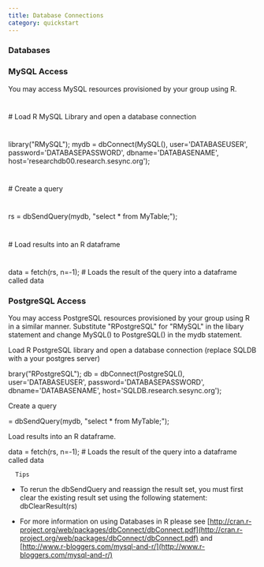 ```yaml
---
title: Database Connections
category: quickstart
---
```


### Databases

### MySQL Access

You may access MySQL resources provisioned by your group using R.

#
\# Load R MySQL Library and open a database connection
#
library("RMySQL");
mydb = dbConnect(MySQL(), user='DATABASEUSER', password='DATABASEPASSWORD', dbname='DATABASENAME', host='researchdb00.research.sesync.org');
#
\# Create a query
#
rs = dbSendQuery(mydb, "select * from MyTable;");
#
\# Load results into an R dataframe
#
data = fetch(rs, n=-1);    # Loads the result of the query into a dataframe called data

### PostgreSQL Access

You may access PostgreSQL resources provisioned by your group using R in a similar manner. Substitute "RPostgreSQL" for "RMySQL" in the libary statement and change MySQL() to PostgreSQL() in the mydb statement.


Load R PostgreSQL library and open a database connection (replace SQLDB with a your postgres server)

brary("RPostgreSQL");
db = dbConnect(PostgreSQL(), user='DATABASEUSER', password='DATABASEPASSWORD', dbname='DATABASENAME', host='SQLDB.research.sesync.org');

Create a query

 = dbSendQuery(mydb, "select * from MyTable;");

Load results into an R dataframe.

data = fetch(rs, n=-1);
      \# Loads the result of the query into a dataframe called data​

      Tips

- To rerun the dbSendQuery and reassign the result​ set, you must first clear the existing result set using the following statement: dbClearResult(rs)

- For more information on using Databases in R please see
  [http://cran.r-project.org/web/packages/dbConnect/dbConnect.pdf](http://cran.r-project.org/web/packages/dbConnect/dbConnect.pdf)
    and
      [http://www.r-bloggers.com/mysql-and-r/](http://www.r-bloggers.com/mysql-and-r/)
